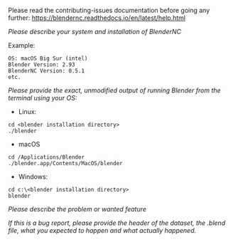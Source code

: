 Please read the contributing-issues documentation before going any further:  https://blendernc.readthedocs.io/en/latest/help.html

<!--
****************************************************
NOTE: BlenderNC does not implement checks in the UI.

if you are reporting a problem with the UI, please provide screenshots of the
BlenderNC and material nodetrees.
****************************************************
-->


*Please describe your system and installation of BlenderNC*

Example:

```
OS: macOS Big Sur (intel)
Blender Version: 2.93
BlenderNC Version: 0.5.1
etc.
```

*Please provide the exact, unmodified output of running Blender from the terminal using your OS:*

- Linux:
```
cd <blender installation directory>
./blender
```
- macOS
```
cd /Applications/Blender
./blender.app/Contents/MacOS/blender
```
- Windows:
```
cd c:\<blender installation directory>
blender
```

*Please describe the problem or wanted feature*

*If this is a bug report, please provide the header of the dataset, the .blend file, what you expected to happen and what actually happened.*

